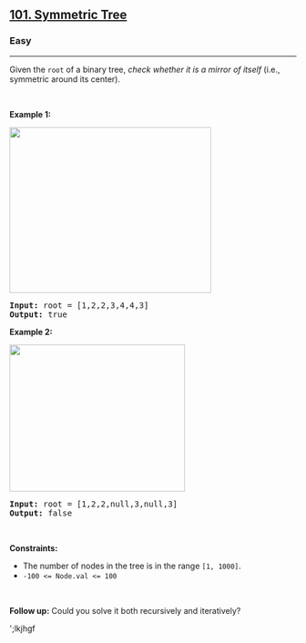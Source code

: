 <h2><a href="https://leetcode.com/problems/symmetric-tree/">101. Symmetric Tree</a></h2><h3>Easy</h3><hr><div><p>Given the <code>root</code> of a binary tree, <em>check whether it is a mirror of itself</em> (i.e., symmetric around its center).</p>

<p>&nbsp;</p>
<p><strong>Example 1:</strong></p>
<img alt="" src="https://assets.leetcode.com/uploads/2021/02/19/symtree1.jpg" style="width: 354px; height: 291px;">
<pre><strong>Input:</strong> root = [1,2,2,3,4,4,3]
<strong>Output:</strong> true
</pre>

<p><strong>Example 2:</strong></p>
<img alt="" src="https://assets.leetcode.com/uploads/2021/02/19/symtree2.jpg" style="width: 308px; height: 258px;">
<pre><strong>Input:</strong> root = [1,2,2,null,3,null,3]
<strong>Output:</strong> false
</pre>

<p>&nbsp;</p>
<p><strong>Constraints:</strong></p>

<ul>
	<li>The number of nodes in the tree is in the range <code>[1, 1000]</code>.</li>
	<li><code>-100 &lt;= Node.val &lt;= 100</code></li>
</ul>

<p>&nbsp;</p>
<strong>Follow up:</strong> Could you solve it both recursively and iteratively?</div>




';lkjhgf
